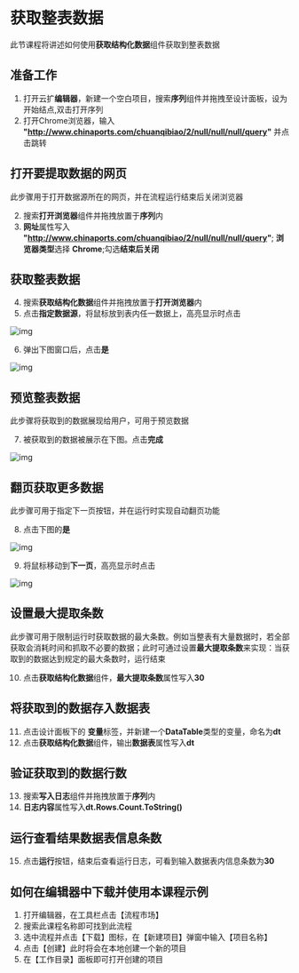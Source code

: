 # 获取整表数据

此节课程将讲述如何使用**获取结构化数据**组件获取到整表数据

## 准备工作

1. 打开云扩**编辑器**，新建一个空白项目，搜索**序列**组件并拖拽至设计面板，设为开始结点,双击打开序列
2. 打开Chrome浏览器，输入 **"http://www.chinaports.com/chuanqibiao/2/null/null/null/query"** 并点击跳转

## 打开要提取数据的网页

此步骤用于打开数据源所在的网页，并在流程运行结束后关闭浏览器

2. 搜索**打开浏览器**组件并拖拽放置于**序列**内
3. **网址**属性写入 **"http://www.chinaports.com/chuanqibiao/2/null/null/null/query"**; **浏览器类型**选择 **Chrome**;勾选**结束后关闭**

## 获取整表数据

4. 搜索**获取结构化数据**组件并拖拽放置于**打开浏览器**内
5. 点击**指定数据源**，将鼠标放到表内任一数据上，高亮显示时点击

![img](https://docimages.blob.core.chinacloudapi.cn/images/Amanda/Tutorial/ExtractStructruedData/1.png)

6. 弹出下图窗口后，点击**是**

![img](https://docimages.blob.core.chinacloudapi.cn/images/Amanda/Tutorial/ExtractStructruedData/getWhole.png)

## 预览整表数据

此步骤将获取到的数据展现给用户，可用于预览数据

7. 被获取到的数据被展示在下图。点击**完成**

![img](https://docimages.blob.core.chinacloudapi.cn/images/Amanda/Tutorial/ExtractStructruedData/WholeTable.png)

## 翻页获取更多数据

此步骤可用于指定下一页按钮，并在运行时实现自动翻页功能

8. 点击下图的**是**

![img](https://docimages.blob.core.chinacloudapi.cn/images/Amanda/Tutorial/ExtractStructruedData/next.png)

9. 将鼠标移动到**下一页**，高亮显示时点击

![img](https://docimages.blob.core.chinacloudapi.cn/images/Amanda/Tutorial/ExtractStructruedData/next2.png)

## 设置最大提取条数

此步骤可用于限制运行时获取数据的最大条数。例如当整表有大量数据时，若全部获取会消耗时间和抓取不必要的数据；此时可通过设置**最大提取条数**来实现：当获取到的数据达到规定的最大条数时，运行结束

10. 点击**获取结构化数据**组件，**最大提取条数**属性写入**30**

## 将获取到的数据存入数据表

11. 点击设计面板下的 **变量**标签，并新建一个**DataTable**类型的变量，命名为**dt**
12. 点击**获取结构化数据**组件，输出**数据表**属性写入**dt**

## 验证获取到的数据行数

13. 搜索**写入日志**组件并拖拽放置于**序列**内
14. **日志内容**属性写入**dt.Rows.Count.ToString()**

## 运行查看结果数据表信息条数

15. 点击**运行**按钮，结束后查看运行日志，可看到输入数据表内信息条数为**30**

## 如何在编辑器中下载并使用本课程示例

1. 打开编辑器，在工具栏点击【流程市场】
2. 搜索此课程名称即可找到此流程
3. 选中流程并点击【下载】图标，在【新建项目】弹窗中输入【项目名称】
4. 点击【创建】此时将会在本地创建一个新的项目
5. 在【工作目录】面板即可打开创建的项目